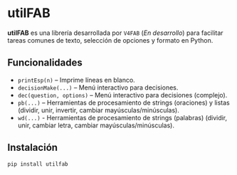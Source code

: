 
# utilFAB

**utilFAB** es una librería desarrollada por `V4FAB` (*En desarrollo*) para facilitar tareas comunes de texto, selección de opciones y formato en Python.

## Funcionalidades

- `printEsp(n)` – Imprime líneas en blanco.
- `decisionMake(...)` – Menú interactivo para decisiones.
- `dec(question, options)` – Menú interactivo para decisiones (complejo).
- `pb(...)` – Herramientas de procesamiento de strings (oraciones) y listas (dividir, unir, invertir, cambiar mayúsculas/minúsculas).
- `wd(...)` - Herramientas de procesamiento de strings (palabras) (dividir, unir, cambiar letra, cambiar mayúsculas/minúsculas).


## Instalación

```bash
pip install utilfab

